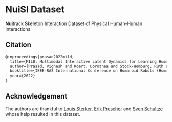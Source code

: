 # NuiSI Dataset

**Nui**track **S**keleton **I**nteraction Dataset of Physical Human-Human Interactions

## Citation

```latex
@inproceedings{prasad2022mild,
  title={MILD: Multimodal Interactive Latent Dynamics for Learning Human-Robot Interaction},
  author={Prasad, Vignesh and Koert, Dorothea and Stock-Homburg, Ruth and Peters, Jan and Chalvatzaki, Georgia},
  booktitle={IEEE-RAS International Conference on Humanoid Robots (Humanoids)},
  year={2022}
}
```

## Acknowledgement

The authors are thankful to [Louis Sterker](https://github.com/enilois), [Erik Prescher](https://github.com/ErikPre) and [Sven Schultze](https://github.com/svenschultze) whose help resulted in this dataset.
